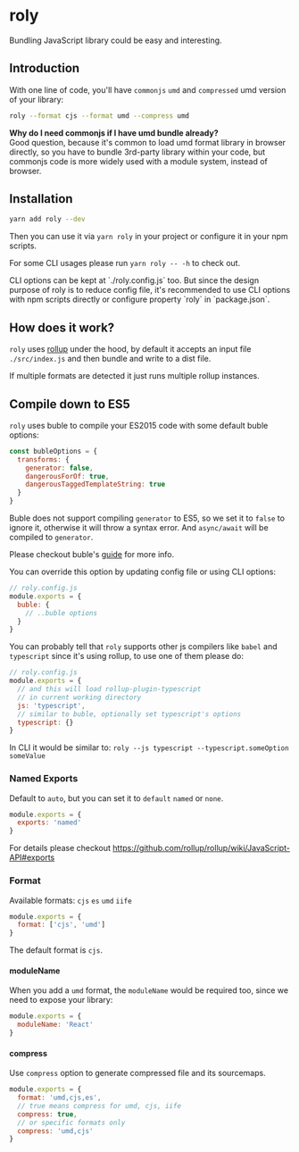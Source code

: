 # roly

Bundling JavaScript library could be easy and interesting.

## Introduction

With one line of code, you'll have `commonjs` `umd` and `compressed` umd version of your library:

```bash
roly --format cjs --format umd --compress umd
```

<p class="tip">
  <strong>Why do I need commonjs if I have umd bundle already?</strong><br>
  Good question, because it's common to load umd format library in browser directly, so you have to bundle 3rd-party library within your code, but commonjs code is more widely used with a module system, instead of browser.
</p>

## Installation

```bash
yarn add roly --dev
```

Then you can use it via `yarn roly` in your project or configure it in your npm scripts.

For some CLI usages please run `yarn roly -- -h` to check out.

<p class="tip">
CLI options can be kept at `./roly.config.js` too. But since the design purpose of roly is to reduce config file, it's recommended to use CLI options with npm scripts directly or configure property `roly` in `package.json`.
</p>

## How does it work?

`roly` uses [rollup](https://github.com/rollup/rollup) under the hood, by default it accepts an input file `./src/index.js` and then bundle and write to a dist file.

If multiple formats are detected it just runs multiple rollup instances.

## Compile down to ES5

`roly` uses buble to compile your ES2015 code with some default buble options:

```js
const bubleOptions = {
  transforms: {
    generator: false,
    dangerousForOf: true,
    dangerousTaggedTemplateString: true
  }
}
```

Buble does not support compiling `generator` to ES5, so we set it to `false` to ignore it, otherwise it will throw a syntax error. And `async/await` will be compiled to `generator`.

Please checkout buble's [guide](https://buble.surge.sh/guide/#dangerous-transforms) for more info.

You can override this option by updating config file or using CLI options:

```js
// roly.config.js
module.exports = {
  buble: {
    // ..buble options
  }
}
```

You can probably tell that `roly` supports other js compilers like `babel` and `typescript` since it's using rollup, to use one of them please do:

```js
// roly.config.js
module.exports = {
  // and this will load rollup-plugin-typescript
  // in current working directory
  js: 'typescript',
  // similar to buble, optionally set typescript's options
  typescript: {}
}
```

In CLI it would be similar to: `roly --js typescript --typescript.someOption someValue`

### Named Exports

Default to `auto`, but you can set it to `default` `named` or `none`.

```js
module.exports = {
  exports: 'named'
}
```

For details please checkout https://github.com/rollup/rollup/wiki/JavaScript-API#exports

### Format

Available formats: `cjs` `es` `umd` `iife`

```js
module.exports = {
  format: ['cjs', 'umd']
}
```

The default format is `cjs`.

#### moduleName

When you add a `umd` format, the `moduleName` would be required too, since we need to expose your library:

```js
module.exports = {
  moduleName: 'React'
}
```

#### compress

Use `compress` option to generate compressed file and its sourcemaps.

```js
module.exports = {
  format: 'umd,cjs,es',
  // true means compress for umd, cjs, iife
  compress: true,
  // or specific formats only
  compress: 'umd,cjs'
}
```
